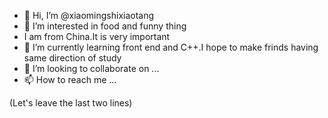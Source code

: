 - 👋 Hi, I’m @xiaomingshixiaotang
- 👀 I’m interested in food and funny thing
- I am from China.It is very important
- 🌱 I’m currently learning front end and C++.I hope to make frinds having same direction of study
- 💞️ I’m looking to collaborate on ...
- 📫 How to reach me ...

(Let's leave the last two lines)  

<!---
xiaomingshixiaotang/xiaomingshixiaotang is a ✨ special ✨ repository because its `README.md` (this file) appears on your GitHub profile.
You can click the Preview link to take a look at your changes.
--->
